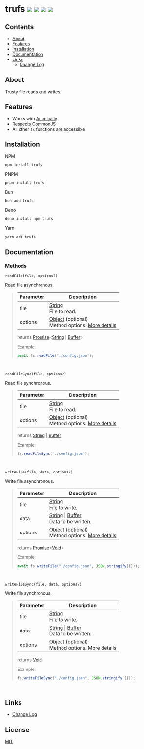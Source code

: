 [Function]: https://developer.mozilla.org/en-US/docs/Web/JavaScript/Reference/Global_Objects/Function
[Promise]: https://developer.mozilla.org/en-US/docs/Web/JavaScript/Reference/Global_Objects/Promise
[String]: https://developer.mozilla.org/en-US/docs/Web/JavaScript/Reference/Global_Objects/String
[Number]: https://developer.mozilla.org/en-US/docs/Web/JavaScript/Reference/Global_Objects/Number
[Object]: https://developer.mozilla.org/en-US/docs/Web/JavaScript/Reference/Global_Objects/Object
[Array]: https://developer.mozilla.org/en-US/docs/Web/JavaScript/Reference/Global_Objects/Array
[Boolean]: https://developer.mozilla.org/en-US/docs/Web/JavaScript/Reference/Global_Objects/Boolean
[Buffer]: https://developer.mozilla.org/en-US/docs/Web/JavaScript/Reference/Global_Objects/ArrayBuffer
[Void]: https://developer.mozilla.org/en-US/docs/Web/JavaScript/Reference/Global_Objects/Undefined

# trufs <img src="https://img.shields.io/npm/v/trufs?label=version&color=%234472E7"/> <img src="https://img.shields.io/npm/l/trufs?label=license&color=%234472E7"/> <img src="https://img.shields.io/node/v/trufs?label=node&color=%2300927F"/> <img src="https://img.shields.io/npm/dt/trufs?label=downloads&color=%2300927F"/>

## Contents

- [About](#about)
- [Features](#features)
- [Installation](#installation)
- [Documentation](#documentation)
- [Links](#links)
  - [Change Log](CHANGELOG.md)

## About

Trusty file reads and writes.

## Features

  * Works with [Atomically](https://github.com/fabiospampinato/atomically)
  * Respects CommonJS
  * All other `fs` functions are accessible

## Installation

NPM
```sh-session
npm install trufs
```

PNPM
```sh-session
pnpm install trufs
```

Bun
```sh-session
bun add trufs
```

Deno
```sh-session
deno install npm:trufs
```

Yarn
```sh-session
yarn add trufs
```

## Documentation

### Methods

`readFile(file, options?)`

Read file asynchronous.

> | Parameter | Description |
> | --- | --- |
> | file | [String]<br/>File to read. |
> | options | [Object] (optional)<br/>Method options. [More details](https://github.com/fabiospampinato/atomically?tab=readme-ov-file#usage) |
>
> returns [Promise]<[String] | [Buffer]>
>
>
> Example:
>
> ```js
> await fs.readFile("./config.json");
> ```

<br/>

`readFileSync(file, options?)`

Read file synchronous.

> | Parameter | Description |
> | --- | --- |
> | file | [String]<br/>File to read. |
> | options | [Object] (optional)<br/>Method options. [More details](https://github.com/fabiospampinato/atomically?tab=readme-ov-file#usage) |
>
> returns [String] | [Buffer]
>
>
> Example:
>
> ```js
> fs.readFileSync("./config.json");
> ```

<br/>

`writeFile(file, data, options?)`

Write file asynchronous.

> | Parameter | Description |
> | --- | --- |
> | file | [String]<br/>File to write. |
> | data | [String] \| [Buffer]<br/>Data to be written. |
> | options | [Object] (optional)<br/>Method options. [More details](https://github.com/fabiospampinato/atomically?tab=readme-ov-file#usage) |
>
> returns [Promise]<[Void]>
>
>
> Example:
>
> ```js
> await fs.writeFile("./config.json", JSON.stringify({}));
> ```

<br/>

`writeFileSync(file, data, options?)`

Write file synchronous.

> | Parameter | Description |
> | --- | --- |
> | file | [String]<br/>File to write. |
> | data | [String] \| [Buffer]<br/>Data to be written. |
> | options | [Object] (optional)<br/>Method options. [More details](https://github.com/fabiospampinato/atomically?tab=readme-ov-file#usage) |
>
> returns [Void]
>
>
> Example:
>
> ```js
> fs.writeFileSync("./config.json", JSON.stringify({}));
> ```

<br/>

## Links

- [Change Log](CHANGELOG.md)

## License

[MIT](LICENSE.md)